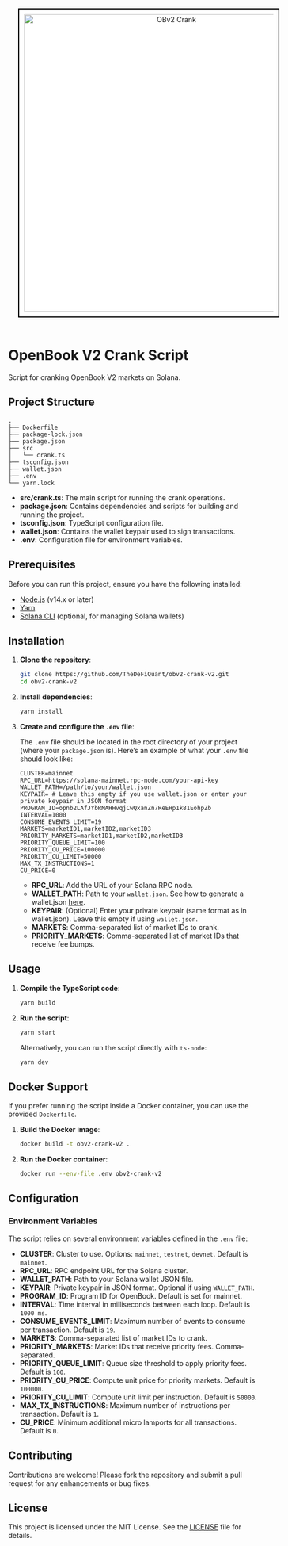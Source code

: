 <p align="center">
  <img src="https://github.com/user-attachments/assets/61b1a716-61d8-4826-9d2d-f7c4e70563d0" alt="OBv2 Crank" width="600" style="border: 2px solid #000; padding: 10px; margin: 20px; background-color: #fff;"/>
</p>

# OpenBook V2 Crank Script

Script for cranking OpenBook V2 markets on Solana.

## Project Structure

```plaintext
.
├── Dockerfile
├── package-lock.json
├── package.json
├── src
│   └── crank.ts
├── tsconfig.json
├── wallet.json
├── .env
└── yarn.lock
```

* **src/crank.ts**: The main script for running the crank operations.
* **package.json**: Contains dependencies and scripts for building and running the project.
* **tsconfig.json**: TypeScript configuration file.
* **wallet.json**: Contains the wallet keypair used to sign transactions.
* **.env**: Configuration file for environment variables.

## Prerequisites

Before you can run this project, ensure you have the following installed:

* [Node.js](https://nodejs.org/) (v14.x or later)
* [Yarn](https://yarnpkg.com/)
* [Solana CLI](https://docs.solana.com/cli/install-solana-cli-tools) (optional, for managing Solana wallets)

## Installation

1. **Clone the repository**:
    ```bash
    git clone https://github.com/TheDeFiQuant/obv2-crank-v2.git
    cd obv2-crank-v2
    ```

2. **Install dependencies**:
    ```bash
    yarn install
    ```

3. **Create and configure the `.env` file**:

    The `.env` file should be located in the root directory of your project (where your `package.json` is). Here’s an example of what your `.env` file should look like:

    ```env
    CLUSTER=mainnet
    RPC_URL=https://solana-mainnet.rpc-node.com/your-api-key
    WALLET_PATH=/path/to/your/wallet.json
    KEYPAIR= # Leave this empty if you use wallet.json or enter your private keypair in JSON format
    PROGRAM_ID=opnb2LAfJYbRMAHHvqjCwQxanZn7ReEHp1k81EohpZb
    INTERVAL=1000
    CONSUME_EVENTS_LIMIT=19
    MARKETS=marketID1,marketID2,marketID3
    PRIORITY_MARKETS=marketID1,marketID2,marketID3
    PRIORITY_QUEUE_LIMIT=100
    PRIORITY_CU_PRICE=100000
    PRIORITY_CU_LIMIT=50000
    MAX_TX_INSTRUCTIONS=1
    CU_PRICE=0
    ```

    - **RPC_URL**: Add the URL of your Solana RPC node.
    - **WALLET_PATH**: Path to your `wallet.json`. See how to generate a wallet.json [here](https://docs.solanalabs.com/cli/wallets/file-system).
    - **KEYPAIR**: (Optional) Enter your private keypair (same format as in wallet.json). Leave this empty if using `wallet.json`.
    - **MARKETS**: Comma-separated list of market IDs to crank.
    - **PRIORITY_MARKETS**: Comma-separated list of market IDs that receive fee bumps.

## Usage

1. **Compile the TypeScript code**:
    ```bash
    yarn build
    ```

2. **Run the script**:
    ```bash
    yarn start
    ```

   Alternatively, you can run the script directly with `ts-node`:
   
   ```bash
   yarn dev

## Docker Support

If you prefer running the script inside a Docker container, you can use the provided `Dockerfile`.

1. **Build the Docker image**:
    ```bash
    docker build -t obv2-crank-v2 .
    ```

2. **Run the Docker container**:
    ```bash
    docker run --env-file .env obv2-crank-v2
    ```

## Configuration

### Environment Variables

The script relies on several environment variables defined in the `.env` file:

- **CLUSTER**: Cluster to use. Options: `mainnet`, `testnet`, `devnet`. Default is `mainnet`.
- **RPC_URL**: RPC endpoint URL for the Solana cluster.
- **WALLET_PATH**: Path to your Solana wallet JSON file.
- **KEYPAIR**: Private keypair in JSON format. Optional if using `WALLET_PATH`.
- **PROGRAM_ID**: Program ID for OpenBook. Default is set for mainnet.
- **INTERVAL**: Time interval in milliseconds between each loop. Default is `1000 ms`.
- **CONSUME_EVENTS_LIMIT**: Maximum number of events to consume per transaction. Default is `19`.
- **MARKETS**: Comma-separated list of market IDs to crank.
- **PRIORITY_MARKETS**: Market IDs that receive priority fees. Comma-separated.
- **PRIORITY_QUEUE_LIMIT**: Queue size threshold to apply priority fees. Default is `100`.
- **PRIORITY_CU_PRICE**: Compute unit price for priority markets. Default is `100000`.
- **PRIORITY_CU_LIMIT**: Compute unit limit per instruction. Default is `50000`.
- **MAX_TX_INSTRUCTIONS**: Maximum number of instructions per transaction. Default is `1`.
- **CU_PRICE**: Minimum additional micro lamports for all transactions. Default is `0`.

## Contributing

Contributions are welcome! Please fork the repository and submit a pull request for any enhancements or bug fixes.

## License

This project is licensed under the MIT License. See the [LICENSE](LICENSE) file for details.
